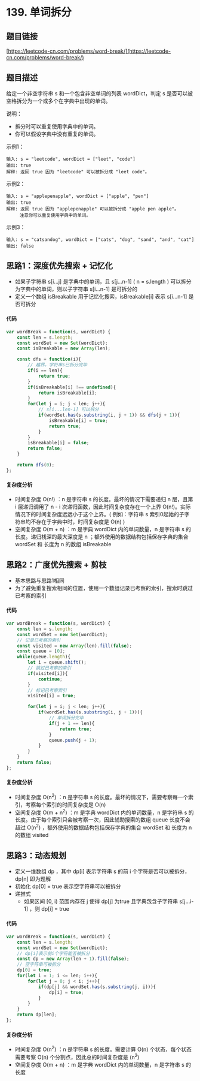# 139. 单词拆分

## 题目链接
[https://leetcode-cn.com/problems/word-break/](https://leetcode-cn.com/problems/word-break/)

## 题目描述
给定一个非空字符串 s 和一个包含非空单词的列表 wordDict，判定 s 是否可以被空格拆分为一个或多个在字典中出现的单词。

说明：

 - 拆分时可以重复使用字典中的单词。
 - 你可以假设字典中没有重复的单词。

示例1：
```
输入: s = "leetcode", wordDict = ["leet", "code"]
输出: true
解释: 返回 true 因为 "leetcode" 可以被拆分成 "leet code"。
```

示例2：
```
输入: s = "applepenapple", wordDict = ["apple", "pen"]
输出: true
解释: 返回 true 因为 "applepenapple" 可以被拆分成 "apple pen apple"。
     注意你可以重复使用字典中的单词。
```

示例3：
```
输入: s = "catsandog", wordDict = ["cats", "dog", "sand", "and", "cat"]
输出: false
```

## 思路1：深度优先搜索 + 记忆化
 - 如果子字符串 s[i...j] 是字典中的单词，且 s[j...n-1] ( n = s.length ) 可以拆分为字典中的单词，则以子字符串 s[i...n-1] 是可拆分的
 - 定义一个数组 isBreakable 用于记忆化搜索，isBreakable[i] 表示 s[i...n-1] 是否可拆分

#### 代码
```javascript
var wordBreak = function(s, wordDict) {
    const len = s.length;
    const wordSet = new Set(wordDict);
    const isBreakable = new Array(len);

    const dfs = function(i){
        // 越界，字符串s已拆分完毕
        if(i == len){
            return true;
        }
        if(isBreakable[i] !== undefined){
            return isBreakable[i];
        }
        for(let j = i; j < len; j++){
            // s[i...len-1] 可以拆分
            if(wordSet.has(s.substring(i, j + 1)) && dfs(j + 1)){
                isBreakable[i] = true;
                return true;
            }
        }
        isBreakable[i] = false;
        return false;
    }

    return dfs(0);
};
```

#### 复杂度分析
 - 时间复杂度 O(n!) ：n 是字符串 s 的长度。最坏的情况下需要递归 n 层，且第 i 层递归调用了 n - i 次递归函数，因此时间复杂度存在一个上界 O(n!)。实际情况下的时间复杂度远远小于这个上界。( 例如：字符串 s 索引0起始的子字符串均不存在于字典中时，时间复杂度是 O(n) )
 - 空间复杂度 O(m + n) ：m 是字典 wordDict 内的单词数量，n 是字符串 s 的长度。递归桟深的最大深度是 n ；额外使用的数据结构包括保存字典的集合 wordSet 和 长度为 n 的数组 isBreakable

## 思路2：广度优先搜索 + 剪枝
 - 基本思路与思路1相同
 - 为了避免重复搜索相同的位置，使用一个数组记录已考察的索引，搜索时跳过已考察的索引

#### 代码
```javascript
var wordBreak = function(s, wordDict) {
    const len = s.length;
    const wordSet = new Set(wordDict);
    // 记录已考察的索引
    const visited = new Array(len).fill(false);
    const queue = [0];
    while(queue.length){
        let i = queue.shift();
        // 跳过已考察的索引
        if(visited[i]){
            continue;
        }
        // 标记已考察索引
        visited[i] = true;

        for(let j = i; j < len; j++){
            if(wordSet.has(s.substring(i, j + 1))){
                // 单词拆分完毕
                if(j + 1 == len){
                    return true;
                }
                queue.push(j + 1);
            }
        }
    }
    return false;
};
```

#### 复杂度分析
 - 时间复杂度 O(n<sup>2</sup>) ：n 是字符串 s 的长度。最坏的情况下，需要考察每一个索引，考察每个索引的时间复杂度是 O(n)
 - 空间复杂度 O(m + n<sup>2</sup>) ：m 是字典 wordDict 内的单词数量，n 是字符串 s 的长度。由于每个索引只会被考察一次，因此辅助搜索的数组 queue 长度不会超过 O(n<sup>2</sup>) ，额外使用的数据结构包括保存字典的集合 wordSet 和 长度为 n 的数组 visited

## 思路3：动态规划
 - 定义一维数组 dp ，其中 dp[i] 表示字符串 s 的前 i 个字符是否可以被拆分，dp[n] 即为题解
 - 初始化 dp[0] = true 表示空字符串可以被拆分
 - 递推式
   - 如果区间 [0, i) 范围内存在 j 使得 dp[j] 为true 且字典包含子字符串 s[j...i-1] ，则 dp[i] = true

#### 代码
```javascript
var wordBreak = function(s, wordDict) {
    const len = s.length;
    const wordSet = new Set(wordDict);
    // dp[i]表示前i个字符能否被拆分
    const dp = new Array(len + 1).fill(false);
    // 空字符串可被拆分
    dp[0] = true;
    for(let i = 1; i <= len; i++){
        for(let j = 0; j < i; j++){
            if(dp[j] && wordSet.has(s.substring(j, i))){
                dp[i] = true;
            }
        }
    }
    return dp[len];
};
```

#### 复杂度分析
 - 时间复杂度 O(n<sup>2</sup>) ：n 是字符串 s 的长度。需要计算 O(n) 个状态，每个状态需要考察 O(n) 个分割点，因此总的时间复杂度是 (n<sup>2</sup>)
 - 空间复杂度 O(m + n) ：m 是字典 wordDict 内的单词数量，n 是字符串 s 的长度
